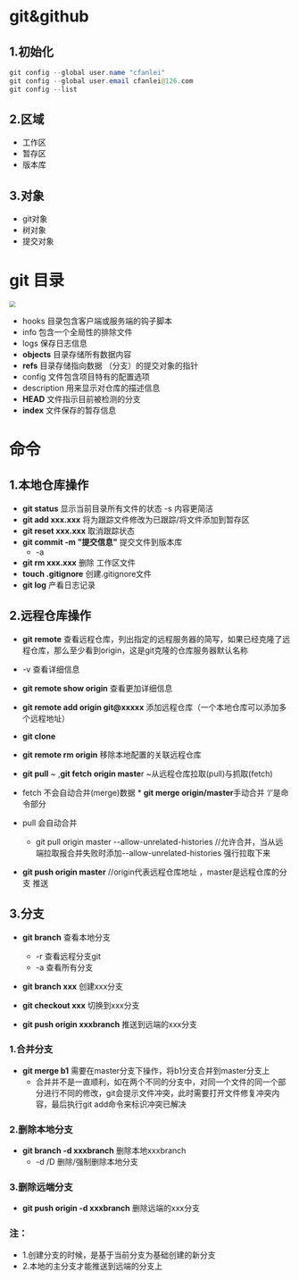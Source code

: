 # git&github

## 1.初始化

```java
git config --global user.name "cfanlei"
git config --global user.email cfanlei@126.com
git config --list
```

## 2.区域

* 工作区
* 暂存区
* 版本库

## 3.对象

* git对象
* 树对象
* 提交对象







#  git 目录

<img src="E:\笔记\gitlearn\img\gitmenu.png" style="zoom:67%;" />

*  hooks        		    目录包含客户端或服务端的钩子脚本
* info                         包含一个全局性的排除文件 
* logs                        保存日志信息           
* **objects**                 目录存储所有数据内容
* **refs**                        目录存储指向数据 （分支）的提交对象的指针
* config                     文件包含项目特有的配置选项
* description            用来显示对仓库的描述信息
* **HEAD**                     文件指示目前被检测的分支
* **index**                     文件保存的暂存信息

#  命令

##  1.本地仓库操作

* **git status**  显示当前目录所有文件的状态     -s 内容更简洁
* **git add xxx.xxx** 将为跟踪文件修改为已跟踪/将文件添加到暂存区
* **git reset xxx.xxx** 取消跟踪状态
* **git commit -m "提交信息"**    提交文件到版本库
  * -a
* **git rm xxx.xxx**   删除 工作区文件
* **touch  .gitignore**  创建.gitignore文件
* **git log** 产看日志记录

## 2.远程仓库操作

*  **git remote** 查看远程仓库，列出指定的远程服务器的简写，如果已经克隆了远程仓库，那么至少看到origin，这是git克隆的仓库服务器默认名称
  * -v 查看详细信息
  * **git remote show origin**  查看更加详细信息
* **git remote add origin git@xxxxx** 添加远程仓库（一个本地仓库可以添加多个远程地址）
* **git clone**
* **git remote rm origin** 移除本地配置的关联远程仓库
*  **git pull** ~  ,**git fetch origin maste**r ~从远程仓库拉取(pull)与抓取(fetch)
  *  fetch 不会自动合并(merge)数据
    *    **git merge origin/master**手动合并   ‘/’是命令部分
  *  pull 会自动合并
     * git pull origin master --allow-unrelated-histories  //允许合并，当从远端拉取报合并失败时添加--allow-unrelated-histories 强行拉取下来

* **git push origin master**  //origin代表远程仓库地址  ，master是远程仓库的分支   推送



## 3.分支

* **git branch** 查看本地分支
  * -r 查看远程分支git
  * -a 查看所有分支

* **git branch xxx** 创建xxx分支

* **git checkout xxx** 切换到xxx分支

* **git push origin xxxbranch** 推送到远端的xxx分支

### 1.合并分支

* **git merge b1**  需要在master分支下操作，将b1分支合并到master分支上
  * 合并并不是一直顺利，如在两个不同的分支中，对同一个文件的同一个部分进行不同的修改，git会提示文件冲突，此时需要打开文件修复冲突内容，最后执行git add命令来标识冲突已解决

### 2.删除本地分支

* **git branch -d xxxbranch** 删除本地xxxbranch
  * -d /D 删除/强制删除本地分支

### 3.删除远端分支

* **git push origin -d xxxbranch**   删除远端的xxx分支

### 注： 

* 1.创建分支的时候，是基于当前分支为基础创建的新分支
* 2.本地的主分支才能推送到远端的分支上

